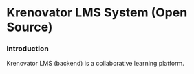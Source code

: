 # Krenovator LMS System (Open Source)

### Introduction

Krenovator LMS (backend) is a collaborative learning platform.
